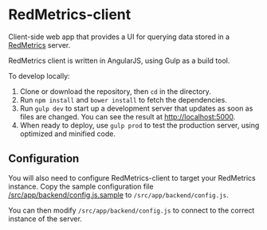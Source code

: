# RedMetrics-client

Client-side web app that provides a UI for querying data stored in a [RedMetrics](https://github.com/CyberCRI/RedMetrics) server.

RedMetrics client is written in AngularJS, using Gulp as a build tool.

To develop locally:
  1. Clone or download the repository, then `cd` in the directory.
  2. Run `npm install` and `bower install` to fetch the dependencies.
  3. Run `gulp dev` to start up a development server that updates as soon as files are changed. You can see the result at [http://localhost:5000](http://localhost:5000).
  4. When ready to deploy, use `gulp prod` to test the production server, using optimized and minified code.

## Configuration

You will also need to configure RedMetrics-client to target your RedMetrics instance. Copy the sample configuration file [/src/app/backend/config.js.sample](https://github.com/CyberCRI/RedMetrics-client/blob/master/src/app/backend/config.js.sample) to `/src/app/backend/config.js`. 

You can then modify `/src/app/backend/config.js` to connect to the correct instance of the server. 
